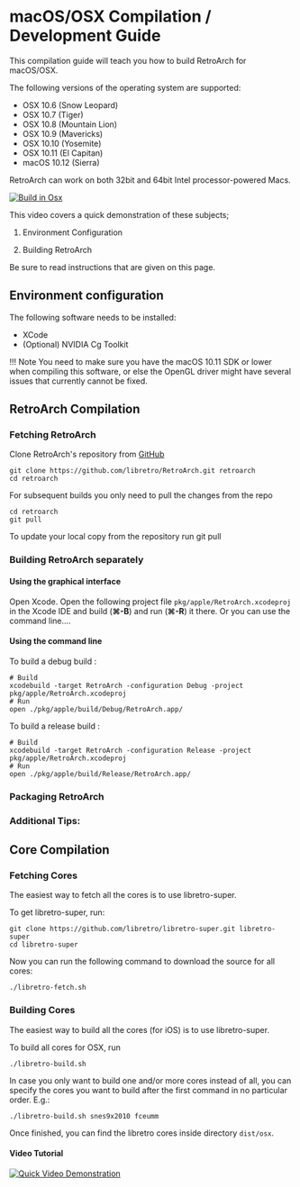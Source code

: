 # macOS/OSX Compilation / Development Guide

This compilation guide will teach you how to build RetroArch for macOS/OSX. 

The following versions of the operating system are supported:

- OSX 10.6    (Snow Leopard)
- OSX 10.7    (Tiger)
- OSX 10.8    (Mountain Lion)
- OSX 10.9    (Mavericks)
- OSX 10.10   (Yosemite)
- OSX 10.11   (El Capitan)
- macOS 10.12 (Sierra)

RetroArch can work on both 32bit and 64bit Intel processor-powered Macs.

[![Build in Osx](http://img.youtube.com/vi/fPO-9jescmo/0.jpg)](http://www.youtube.com/watch?v=fPO-9jescmo)

This video covers a quick demonstration of these subjects;

1. Environment Configuration

2. Building RetroArch

Be sure to read instructions that are given on this page.

## Environment configuration

The following software needs to be installed:

- XCode
- (Optional) NVIDIA Cg Toolkit

!!! Note
    You need to make sure you have the macOS 10.11 SDK or lower when compiling this software, or else the OpenGL driver might have several issues that currently cannot be fixed. 

## RetroArch Compilation

### Fetching RetroArch

Clone RetroArch's repository from [GitHub](https://github.com/libretro/RetroArch)

    git clone https://github.com/libretro/RetroArch.git retroarch
    cd retroarch

For subsequent builds you only need to pull the changes from the repo

    cd retroarch
    git pull

To update your local copy from the repository run git pull

### Building RetroArch separately

#### Using the graphical interface

Open Xcode. Open the following project file `pkg/apple/RetroArch.xcodeproj` in the Xcode IDE and build (**&#8984;-B**) and run (**&#8984;-R**) it there. Or you can use the command line....

#### Using the command line

To build a debug build :

    # Build
    xcodebuild -target RetroArch -configuration Debug -project pkg/apple/RetroArch.xcodeproj
    # Run
    open ./pkg/apple/build/Debug/RetroArch.app/

To build a release build :

    # Build
    xcodebuild -target RetroArch -configuration Release -project pkg/apple/RetroArch.xcodeproj
    # Run
    open ./pkg/apple/build/Release/RetroArch.app/

### Packaging RetroArch


### Additional Tips:

## Core Compilation

### Fetching Cores

The easiest way to fetch all the cores is to use libretro-super. 

To get libretro-super, run:

    git clone https://github.com/libretro/libretro-super.git libretro-super
    cd libretro-super

Now you can run the following command to download the source for all cores:

    ./libretro-fetch.sh

### Building Cores

The easiest way to build all the cores (for iOS) is to use libretro-super. 

To build all cores for OSX, run

    ./libretro-build.sh

In case you only want to build one and/or more cores instead of all, you can specify the cores you want to build after the first command in no particular order. E.g.:

    ./libretro-build.sh snes9x2010 fceumm

Once finished, you can find the libretro cores inside directory `dist/osx`.

#### Video Tutorial

[![Quick Video Demonstration](http://img.youtube.com/vi/fPO-9jescmo/0.jpg)](http://www.youtube.com/watch?v=fPO-9jescmo)